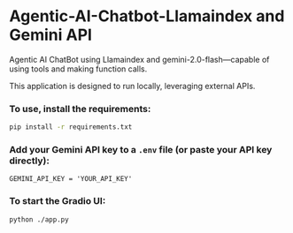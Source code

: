 # Agentic-AI-Chatbot-Llamaindex and Gemini API
Agentic AI ChatBot using Llamaindex and gemini-2.0-flash—capable of using tools and making function calls.

This application is designed to run locally, leveraging external APIs.

### To use, install the requirements:
```bash
pip install -r requirements.txt
```

### Add your Gemini API key to a `.env` file (or paste your API key directly):
`
GEMINI_API_KEY = 'YOUR_API_KEY'
`

### To start the Gradio UI:
```bash
python ./app.py
```
